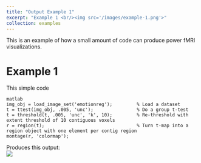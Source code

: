 ```yaml
---
title: "Output Example 1"
excerpt: "Example 1 <br/><img src='/images/example-1.png'>"
collection: examples
---
```


This is an example of how a small amount of code can produce power fMRI visualizations. 

Example 1
======
This simple code
```
matlab
img_obj = load_image_set('emotionreg');         % Load a dataset
t = ttest(img_obj, .005, 'unc');                % Do a group t-test
t = threshold(t, .005, 'unc', 'k', 10);         % Re-threshold with extent threshold of 10 contiguous voxels
r = region(t);                                  % Turn t-map into a region object with one element per contig region
montage(r, 'colormap');
```
Produces this output:
<br/><img src='/images/example-1.png'>
